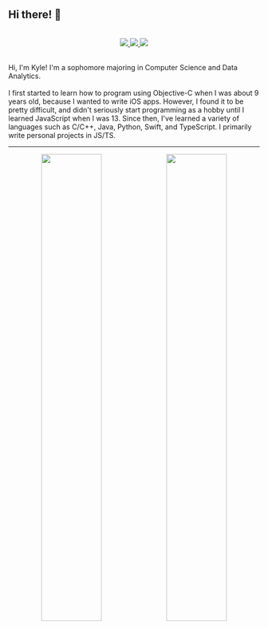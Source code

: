 ## Hi there! 👋
<br>
<div align="center">
  <a href="https://discord.com/users/254814547326533632">
    <img src="https://img.shields.io/static/v1?label=Discord&message=soda%230001&style=for-the-badge&color=5865f2" />
  </a>
    <a href="https://twitter.com/kylespadaro">
    <img src="https://img.shields.io/static/v1?label=Twitter&message=@kylespadaro&style=for-the-badge&color=1d9bf0" />
  </a>
    <a href="https://soda.gg">
    <img src="https://img.shields.io/static/v1?label=My Website&message=soda.gg&style=for-the-badge&color=e6e6e6" />
  </a>
 </div>
 <br>

Hi, I'm Kyle! I'm a sophomore majoring in Computer Science and Data Analytics. 
<br>
<br>
I first started to learn how to program using Objective-C when I was about 9 years old, because I wanted to write iOS apps. However, I found it to be pretty difficult, and didn't seriously start programming as a hobby until I learned JavaScript when I was 13. Since then, I've learned a variety of languages such as C/C++, Java, Python, Swift, and TypeScript. I primarily write personal projects in JS/TS.

---

<div align="center">
  <img width="49%" src="https://github-readme-stats.vercel.app/api?username=eaobao&show_icons=true&count_private=true&theme=radical&title_color=4abee7&text_color=ffffff&icon_color=4abee7&bg_color=0d1117&hide_border=true&custom_title=My%20GitHub%20Stats" />
  <img width="49%" src="https://github-readme-stats.vercel.app/api/top-langs?username=eaobao&show_icons=true&theme=radical&title_color=4abee7&text_color=ffffff&icon_color=4abee7&&hide_border=true&bg_color=0d1117&layout=compact" />
</div>
